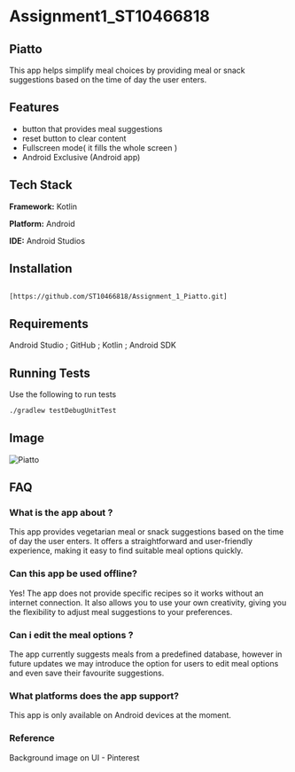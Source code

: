 # Assignment1_ST10466818
## Piatto

This app helps simplify meal choices by providing meal or snack suggestions based on the time of day the user enters.

## Features

- button that provides meal suggestions 
- reset button to clear content
- Fullscreen mode( it fills  the whole screen )
- Android Exclusive (Android app)
  
 ## Tech Stack

**Framework:** Kotlin

**Platform:** Android 
 
**IDE:** Android Studios

## Installation

```

[https://github.com/ST10466818/Assignment_1_Piatto.git] 
```
## Requirements


 Android Studio ; GitHub ; Kotlin ; Android SDK 

 ## Running Tests

 Use the following to run tests 
```bash
./gradlew testDebugUnitTest
```
## Image

![Piatto](https://github.com/user-attachments/assets/5ef0d723-513c-4ae7-ab09-ed96292a7746)

## FAQ

### What is the app about ?  

This app provides vegetarian meal or snack suggestions based on the time of day the user enters. It offers a straightforward and user-friendly experience, making it easy to find suitable meal options quickly. 

### Can this app be used offline?

Yes! The app does not provide specific recipes so it works without an internet connection. It also allows you to use your own creativity, giving you the flexibility to adjust meal suggestions to your preferences.

### Can i edit the meal options ?

The app currently suggests meals from a predefined database, however in future updates we may introduce the option for users to edit meal options and even save their favourite suggestions.

### What platforms does the app support?

This app is only available on Android devices at the moment.

### Reference 

Background image on UI - Pinterest
